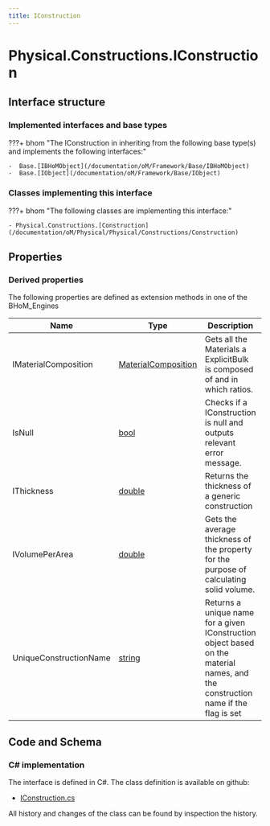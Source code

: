 ```yaml
---
title: IConstruction
---
```


# Physical.Constructions.IConstruction



## Interface structure

### Implemented interfaces and base types

???+ bhom "The IConstruction in inheriting from the following base type(s) and implements the following interfaces:"

    -  Base.[IBHoMObject](/documentation/oM/Framework/Base/IBHoMObject)
    -  Base.[IObject](/documentation/oM/Framework/Base/IObject)


### Classes implementing this interface

???+ bhom "The following classes are implementing this interface:"

    - Physical.Constructions.[Construction](/documentation/oM/Physical/Physical/Constructions/Construction)


## Properties

### Derived properties

The following properties are defined as extension methods in one of the BHoM_Engines

| Name             | Type             | Description      | Quantity         | Engine           |
|------------------|------------------|------------------|------------------|------------------|
| IMaterialComposition | [MaterialComposition](/documentation/oM/Physical/Physical/Materials/MaterialComposition) | Gets all the Materials a ExplicitBulk is composed of and in which ratios. | [Ratio](/documentation/oM/Dimensional/Quantities/Attributes/Ratio) [-] | Physical_Engine |
| IsNull | [bool](https://learn.microsoft.com/en-us/dotnet/api/System.Boolean?view=netstandard-2.0) | Checks if a IConstruction is null and outputs relevant error message. | - | Physical_Engine |
| IThickness | [double](https://learn.microsoft.com/en-us/dotnet/api/System.Double?view=netstandard-2.0) | Returns the thickness of a generic construction | - | Physical_Engine |
| IVolumePerArea | [double](https://learn.microsoft.com/en-us/dotnet/api/System.Double?view=netstandard-2.0) | Gets the average thickness of the property for the purpose of calculating solid volume. | [Length](/documentation/oM/Dimensional/Quantities/Attributes/Length) [m] | Physical_Engine |
| UniqueConstructionName | [string](https://learn.microsoft.com/en-us/dotnet/api/System.String?view=netstandard-2.0) | Returns a unique name for a given IConstruction object based on the material names, and the construction name if the flag is set | - | Environment_Engine |


## Code and Schema

### C# implementation

The interface is defined in C#. The class definition is available on github:

- [IConstruction.cs](https://github.com/BHoM/BHoM/blob/develop/Physical_oM/Constructions\IConstruction.cs)

All history and changes of the class can be found by inspection the history.
